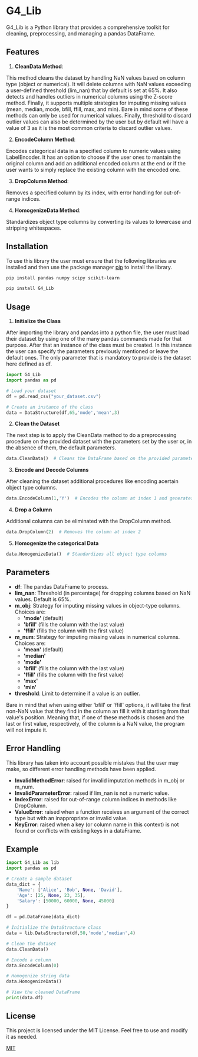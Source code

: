 # G4_Lib

G4_Lib is a Python library that provides a comprehensive toolkit for cleaning, preprocessing, and managing a pandas DataFrame.

## Features

1. **CleanData Method**:

This method cleans the dataset by handling NaN values based on column type (object or numerical). It will delete columns with NaN values exceeding a user-defined threshold (lim_nan) that by default is set at 65%. It also detects and handles outliers in numerical columns using the Z-score method. Finally, it supports multiple strategies for imputing missing values (mean, median, mode, bfill, ffill, max, and min). Bare in mind some of these methods can only be used for numerical values. Finally, threshold to discard outlier values can also be determined by the user but by default will have a value of 3 as it is the most common criteria to discard outlier values.

2. **EncodeColumn Method**:

Encodes categorical data in a specified column to numeric values using LabelEncoder. It has an option to choose if the user ones to mantain the original column and add an additional encoded column at the end or if the user wants to simply replace the existing column with the encoded one.

3. **DropColumn Method**:

Removes a specified column by its index, with error handling for out-of-range indices.

4. **HomogenizeData Method**:

Standardizes object type columns by converting its values to lowercase and stripping whitespaces.

## Installation

To use this library the user must ensure that the following libraries are installed and then use the package manager [pip](https://pip.pypa.io/en/stable/) to install the library.

```bash
pip install pandas numpy scipy scikit-learn

pip install G4_Lib
```

## Usage

1. **Initialize the Class**

After importing the library and pandas into a python file, the user must load their dataset by using one of the many pandas commands made for that purpose. After that an instance of the class must be created. In this instance the user can specify the parameters previously mentioned or leave the default ones. The only parameter that is mandatory to provide is the dataset here defined as df.

```python
import G4_Lib
import pandas as pd

# Load your dataset
df = pd.read_csv("your_dataset.csv")

# Create an instance of the class
data = DataStructure(df,65,'mode','mean',3)
```

2. **Clean the Dataset**

The next step is to apply the CleanData method to do a preprocessing procedure on the provided dataset with the parameters set by the user or, in the absence of them, the default parameters.
```python
data.CleanData()  # Cleans the DataFrame based on the provided parameters
```

3. **Encode and Decode Columns**

After cleaning the dataset additional procedures like encoding acertain object type columns.
```python
data.EncodeColumn(1,'Y')  # Encodes the column at index 1 and generates the encoded column at the end
```
4. **Drop a Column**

Additional columns can be eliminated with the DropColumn method.

```python
data.DropColumn(2)  # Removes the column at index 2
```
5. **Homogenize the categorical Data**
```python
data.HomogenizeData()  # Standardizes all object type columns
```
## Parameters
- **df**: The pandas DataFrame to process.
- **lim_nan**: Threshold (in percentage) for dropping columns based on NaN values. Default is 65%.
- **m_obj**: Strategy for imputing missing values in object-type columns. Choices are:
  - **'mode'** (default)
  - **'bfill'** (fills the column with the last value)
  - **'ffill'** (fills the column with the first value)
- **m_num**: Strategy for imputing missing values in numerical columns. Choices are:
  - **'mean'** (default)
  - **'median'**
  - **'mode'**
  - **'bfill'** (fills the column with the last value)
  - **'ffill'** (fills the column with the first value)
  - **'max'**
  - **'min'**
- **threshold**: Limit to determine if a value is an outlier.

Bare in mind that when using either 'bfill' or 'ffill' options, it will take the first non-NaN value that they find in the column an fill it with it starting from that value's position. Meaning that, if one of these methods is chosen and the last or first value, respectively, of the column is a NaN value, the program will not impute it.

## Error Handling

This library has taken into account possible mistakes that the user may make, so different error handling methods have been applied. 

- **InvalidMethodError**: raised for invalid imputation methods in m_obj or m_num.
- **InvalidParameterError**: raised if lim_nan is not a numeric value.
- **IndexError**: raised for out-of-range column indices in methods like DropColumn.
- **ValueError**:  raised when a function receives an argument of the correct type but with an inappropriate or invalid value.
- **KeyError**: raised when a key (or column name in this context) is not found or conflicts with existing keys in a dataFrame.

## Example

```python
import G4_Lib as lib
import pandas as pd

# Create a sample dataset
data_dict = {
    'Name': ['Alice', 'Bob', None, 'David'],
    'Age': [25, None, 23, 35],
    'Salary': [50000, 60000, None, 45000]
}

df = pd.DataFrame(data_dict)

# Initialize the DataStructure class
data = lib.DataStructure(df,50,'mode','median',4)

# Clean the dataset
data.CleanData()

# Encode a column
data.EncodeColumn(0)

# Homogenize string data
data.HomogenizeData()

# View the cleaned DataFrame
print(data.df)
```

## License
This project is licensed under the MIT License. Feel free to use and modify it as needed.

[MIT](https://choosealicense.com/licenses/mit/)